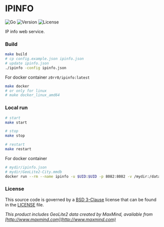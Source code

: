 # IPINFO

![Go](https://github.com/z0rr0/ipinfo/workflows/Go/badge.svg)
![Version](https://img.shields.io/github/tag/z0rr0/ipinfo.svg)
![License](https://img.shields.io/github/license/z0rr0/ipinfo.svg)

IP info web service.

### Build

```bash
make build
# cp config.example.json ipinfo.json
# update ipinfo.json
./ipinfo -config ipinfo.json
```

For docker container `z0rr0/ipinfo:latest`

```bash
make docker
# or only for linux
# make docker_linux_amd64
```

### Local run

```bash
# start
make start

# stop
make stop

# restart
make restart
```

For docker container

```bash
# mydir/ipinfo.json
# mydir/GeoLite2-City.mmdb
docker run --rm --name ipinfo -u $UID:$UID -p 8082:8082 -v /mydir:/data/conf:ro z0rr0/ipinfo:latest
```

### License

This source code is governed by a [BSD 3-Clause](https://opensource.org/licenses/BSD-3-Clause) 
license that can be found in the [LICENSE](https://github.com/z0rr0/ipinfo/blob/master/LICENSE) file.

_This product includes GeoLite2 data created by MaxMind, available from [http://www.maxmind.com](http://www.maxmind.com)_
